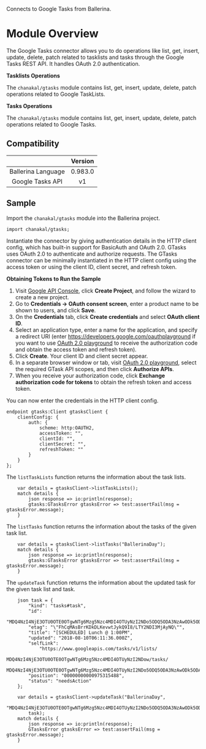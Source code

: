 Connects to Google Tasks from Ballerina.

# Module Overview

The Google Tasks connector allows you to do operations like list, get, insert, update, delete, patch related to
tasklists and tasks through the Google Tasks REST API. It handles OAuth 2.0 authentication.

**Tasklists Operations**

The `chanakal/gtasks` module contains list, get, insert, update, delete, patch operations related to Google TaskLists.

**Tasks Operations**

The `chanakal/gtasks` module contains list, get, insert, update, delete, patch operations related to Google Tasks.

## Compatibility
|                          |    Version     |
|:------------------------:|:--------------:|
| Ballerina Language       | 0.983.0        |
| Google Tasks API         | v1             |

## Sample
Import the `chanakal/gtasks` module into the Ballerina project.
```ballerina
import chanakal/gtasks;
```
Instantiate the connector by giving authentication details in the HTTP client config, which has built-in support for
BasicAuth and OAuth 2.0. GTasks uses OAuth 2.0 to authenticate and authorize requests. The GTasks connector can be
minimally instantiated in the HTTP client config using the access token or using the client ID, client secret,
and refresh token.

**Obtaining Tokens to Run the Sample**

1. Visit [Google API Console](https://console.developers.google.com), click **Create Project**, and follow the wizard
to create a new project.
2. Go to **Credentials -> OAuth consent screen**, enter a product name to be shown to users, and click **Save**.
3. On the **Credentials** tab, click **Create credentials** and select **OAuth client ID**.
4. Select an application type, enter a name for the application, and specify a redirect URI
(enter https://developers.google.com/oauthplayground if you want to use
[OAuth 2.0 playground](https://developers.google.com/oauthplayground)
to receive the authorization code and obtain the access token and refresh token).
5. Click **Create**. Your client ID and client secret appear.
6. In a separate browser window or tab, visit [OAuth 2.0 playground](https://developers.google.com/oauthplayground),
select the required GTask API scopes, and then click **Authorize APIs**.
7. When you receive your authorization code, click **Exchange authorization code for tokens** to obtain the refresh token
and access token.

You can now enter the credentials in the HTTP client config.
```ballerina
endpoint gtasks:Client gtasksClient {
    clientConfig: {
        auth: {
            scheme: http:OAUTH2,
            accessToken: "",
            clientId: "",
            clientSecret: "",
            refreshToken: ""
        }
    }
};
```

The `listTaskLists` function returns the information about the task lists.
```ballerina
    var details = gtasksClient->listTaskLists();
    match details {
        json response => io:println(response);
        gtasks:GTasksError gtasksError => test:assertFail(msg = gtasksError.message);
    }
```

The `listTasks` function returns the information about the tasks of the given task list.
```ballerina
    var details = gtasksClient->listTasks("BallerinaDay");
    match details {
        json response => io:println(response);
        gtasks:GTasksError gtasksError => test:assertFail(msg = gtasksError.message);
    }
```

The `updateTask` function returns the information about the updated task for the given task list and task.
```ballerina
    json task = {
        "kind": "tasks#task",
        "id":
            "MDQ4NzI4NjE3OTU0OTE0OTgwNTg6Mzg5Nzc4MDI4OTUyNzI2NDo5ODQ5ODA3NzAwODk5ODA1",
        "etag": "\"FhCqMAsBrrKDkDLKevwtJykQ9I8/LTY2NDI3MjAyNQ\"",
        "title": "[SCHEDULED] Lunch @ 1:00PM",
        "updated": "2018-08-10T06:11:36.000Z",
        "selfLink":
            "https://www.googleapis.com/tasks/v1/lists/
            MDQ4NzI4NjE3OTU0OTE0OTgwNTg6Mzg5Nzc4MDI4OTUyNzI2NDow/tasks/
            MDQ4NzI4NjE3OTU0OTE0OTgwNTg6Mzg5Nzc4MDI4OTUyNzI2NDo5ODQ5ODA3NzAwODk5ODA1",
        "position": "00000000000975315488",
        "status": "needsAction"
    };

    var details = gtasksClient->updateTask("BallerinaDay",
        "MDQ4NzI4NjE3OTU0OTE0OTgwNTg6Mzg5Nzc4MDI4OTUyNzI2NDo5ODQ5ODA3NzAwODk5ODA1",
        task);
    match details {
        json response => io:println(response);
        GTasksError gtasksError => test:assertFail(msg = gtasksError.message);
    }
```